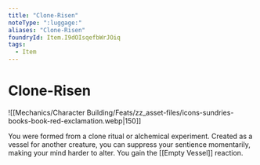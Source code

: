 ```yaml
---
title: "Clone-Risen"
noteType: ":luggage:"
aliases: "Clone-Risen"
foundryId: Item.I9dOIsqefbWrJOiq
tags:
  - Item
---
```


# Clone-Risen
![[Mechanics/Character Building/Feats/zz_asset-files/icons-sundries-books-book-red-exclamation.webp|150]]

You were formed from a clone ritual or alchemical experiment. Created as a vessel for another creature, you can suppress your sentience momentarily, making your mind harder to alter. You gain the [[Empty Vessel]] reaction.
